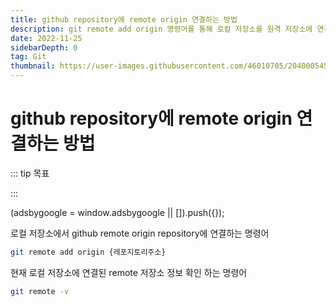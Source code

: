 ```yaml
---
title: github repository에 remote origin 연결하는 방법
description: git remote add origin 명령어를 통해 로컬 저장소를 원격 저장소에 연결하는 방법에 대해 알아봅니다.
date: 2022-11-25
sidebarDepth: 0
tag: Git
thumbnail: https://user-images.githubusercontent.com/46010705/204000545-74117888-0b9a-4285-bb08-4da940dc426a.png
---
```


# github repository에 remote origin 연결하는 방법

::: tip 목표

:::

<component is="script" src="https://pagead2.googlesyndication.com/pagead/js/adsbygoogle.js?client=ca-pub-4877378276818686" crossorigin="anonymous" async></component>

<!-- ui-log 수평형 -->

<ins class="adsbygoogle"
     style="display:block"
     data-ad-client="ca-pub-4877378276818686"
     data-ad-slot="9743150776"
     data-ad-format="auto"
     data-full-width-responsive="true"></ins>
<component is="script">
(adsbygoogle = window.adsbygoogle || []).push({});
</component>

로컬 저장소에서 github remote origin repository에 연결하는 명령어

```bash
git remote add origin {레포지토리주소}
```

현재 로컬 저장소에 연결된 remote 저장소 정보 확인 하는 명령어

```bash
git remote -v
```
